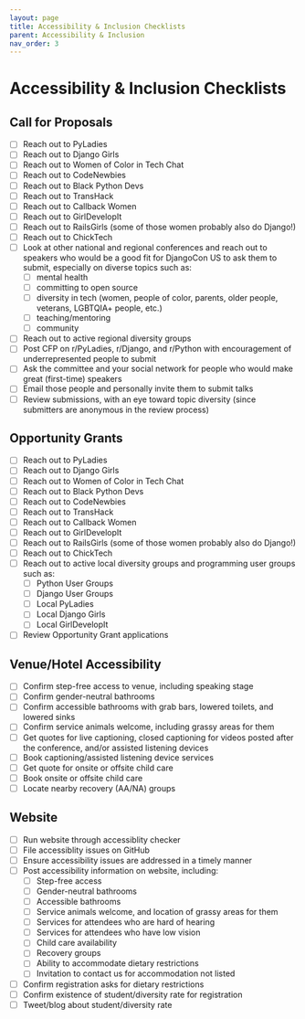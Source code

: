 ```yaml
---
layout: page
title: Accessibility & Inclusion Checklists
parent: Accessibility & Inclusion
nav_order: 3
---
```


# Accessibility & Inclusion Checklists

## Call for Proposals

- [ ] Reach out to PyLadies
- [ ] Reach out to Django Girls
- [ ] Reach out to Women of Color in Tech Chat
- [ ] Reach out to CodeNewbies
- [ ] Reach out to Black Python Devs
- [ ] Reach out to TransHack
- [ ] Reach out to Callback Women
- [ ] Reach out to GirlDevelopIt
- [ ] Reach out to RailsGirls (some of those women probably also do Django!)
- [ ] Reach out to ChickTech
- [ ] Look at other national and regional conferences and reach out to speakers who would be a good fit for DjangoCon US to ask them to submit, especially on diverse topics such as:
  - [ ] mental health
  - [ ] committing to open source
  - [ ] diversity in tech (women, people of color, parents, older people, veterans, LGBTQIA+ people, etc.)
  - [ ] teaching/mentoring
  - [ ] community
- [ ] Reach out to active regional diversity groups
- [ ] Post CFP on r/PyLadies, r/Django, and r/Python with encouragement of underrepresented people to submit
- [ ] Ask the committee and your social network for people who would make great (first-time) speakers
- [ ] Email those people and personally invite them to submit talks
- [ ] Review submissions, with an eye toward topic diversity (since submitters are anonymous in the review process)

## Opportunity Grants

- [ ] Reach out to PyLadies
- [ ] Reach out to Django Girls
- [ ] Reach out to Women of Color in Tech Chat
- [ ] Reach out to Black Python Devs
- [ ] Reach out to CodeNewbies
- [ ] Reach out to TransHack
- [ ] Reach out to Callback Women
- [ ] Reach out to GirlDevelopIt
- [ ] Reach out to RailsGirls (some of those women probably also do Django!)
- [ ] Reach out to ChickTech
- [ ] Reach out to active local diversity groups and programming user groups such as:
  - [ ] Python User Groups
  - [ ] Django User Groups
  - [ ] Local PyLadies
  - [ ] Local Django Girls
  - [ ] Local GirlDevelopIt
- [ ] Review Opportunity Grant applications

## Venue/Hotel Accessibility

- [ ] Confirm step-free access to venue, including speaking stage
- [ ] Confirm gender-neutral bathrooms
- [ ] Confirm accessible bathrooms with grab bars, lowered toilets, and lowered sinks
- [ ] Confirm service animals welcome, including grassy areas for them
- [ ] Get quotes for live captioning, closed captioning for videos posted after the conference, and/or assisted listening devices
- [ ] Book captioning/assisted listening device services
- [ ] Get quote for onsite or offsite child care
- [ ] Book onsite or offsite child care
- [ ] Locate nearby recovery (AA/NA) groups

## Website

- [ ] Run website through accessiblity checker
- [ ] File accessiblity issues on GitHub
- [ ] Ensure accessibility issues are addressed in a timely manner
- [ ] Post accessibility information on website, including:
  - [ ] Step-free access
  - [ ] Gender-neutral bathrooms
  - [ ] Accessible bathrooms
  - [ ] Service animals welcome, and location of grassy areas for them
  - [ ] Services for attendees who are hard of hearing
  - [ ] Services for attendees who have low vision
  - [ ] Child care availability
  - [ ] Recovery groups
  - [ ] Ability to accommodate dietary restrictions
  - [ ] Invitation to contact us for accommodation not listed
- [ ] Confirm registration asks for dietary restrictions
- [ ] Confirm existence of student/diversity rate for registration
- [ ] Tweet/blog about student/diversity rate

